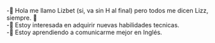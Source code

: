 -👋 Hola me llamo Lizbet (si, va sin H al final) pero todos me dicen Lizz, siempre. 💚  
-👀 Estoy interesada en adquirir nuevas habilidades tecnicas.  
-🌱 Estoy aprendiendo a comunicarme mejor en Inglés.




<!---
LizzVillasenorV/LizzVillasenorV is a ✨ special ✨ repository because its `README.md` (this file) appears on your GitHub profile.
You can click the Preview link to take a look at your changes.
--->
